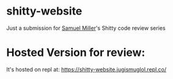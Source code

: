 # shitty-website
Just a submission for [Samuel Miller](https://youtube.com/c/SamMillerVlogs)'s Shitty code review series

# Hosted Version for review:
It's hosted on repl at: https://shitty-website.jugismuglol.repl.co/
